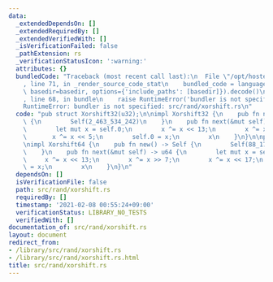 ```yaml
---
data:
  _extendedDependsOn: []
  _extendedRequiredBy: []
  _extendedVerifiedWith: []
  _isVerificationFailed: false
  _pathExtension: rs
  _verificationStatusIcon: ':warning:'
  attributes: {}
  bundledCode: "Traceback (most recent call last):\n  File \"/opt/hostedtoolcache/Python/3.9.2/x64/lib/python3.9/site-packages/onlinejudge_verify/documentation/build.py\"\
    , line 71, in _render_source_code_stat\n    bundled_code = language.bundle(stat.path,\
    \ basedir=basedir, options={'include_paths': [basedir]}).decode()\n  File \"/opt/hostedtoolcache/Python/3.9.2/x64/lib/python3.9/site-packages/onlinejudge_verify/languages/user_defined.py\"\
    , line 68, in bundle\n    raise RuntimeError('bundler is not specified: {}'.format(path.as_posix()))\n\
    RuntimeError: bundler is not specified: src/rand/xorshift.rs\n"
  code: "pub struct Xorshift32(u32);\n\nimpl Xorshift32 {\n    pub fn new() -> Self\
    \ {\n        Self(2_463_534_242)\n    }\n    pub fn next(&mut self) -> u32 {\n\
    \        let mut x = self.0;\n        x ^= x << 13;\n        x ^= x >> 17;\n \
    \       x ^= x << 5;\n        self.0 = x;\n        x\n    }\n}\n\npub struct Xorshift64(u64);\n\
    \nimpl Xorshift64 {\n    pub fn new() -> Self {\n        Self(88_172_645_463_325_252)\n\
    \    }\n    pub fn next(&mut self) -> u64 {\n        let mut x = self.0;\n   \
    \     x ^= x << 13;\n        x ^= x >> 7;\n        x ^= x << 17;\n        self.0\
    \ = x;\n        x\n    }\n}\n"
  dependsOn: []
  isVerificationFile: false
  path: src/rand/xorshift.rs
  requiredBy: []
  timestamp: '2021-02-08 00:55:24+09:00'
  verificationStatus: LIBRARY_NO_TESTS
  verifiedWith: []
documentation_of: src/rand/xorshift.rs
layout: document
redirect_from:
- /library/src/rand/xorshift.rs
- /library/src/rand/xorshift.rs.html
title: src/rand/xorshift.rs
---
```

